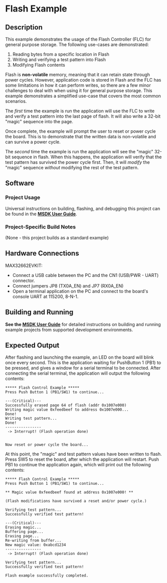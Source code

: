 # Flash Example

## Description

This example demonstrates the usage of the Flash Controller (FLC) for general purpose storage.  The following use-cases are demonstrated:

1. Reading bytes from a specific location in Flash
2. Writing and verifying a test pattern into Flash
3. Modifying Flash contents

Flash is **non-volatile** memory, meaning that it can retain state through power cycles.  However, application code is stored in Flash and the FLC has some limitations in how it can perform writes, so there are a few minor challenges to deal with when using it for general purpose storage.  This example demonstrates a simplified use-case that covers the most common scenarios.

The _first_ time the example is run the application will use the FLC to write and verify a test pattern into the last page of flash.  It will also write a 32-bit "magic" sequence into the page.

Once complete, the example will prompt the user to reset or power cycle the board.  This is to demonstrate that the written data is non-volatile and can survive a power cycle.

The _second_ time the example is run the application will see the "magic" 32-bit sequence in flash.  When this happens, the application will verify that the test pattern has survived the power cycle first.  Then, it will _modify_ the "magic" sequence _without_ modifying the rest of the test pattern.


## Software

### Project Usage

Universal instructions on building, flashing, and debugging this project can be found in the **[MSDK User Guide](https://analogdevicesinc.github.io/msdk/USERGUIDE/)**.

### Project-Specific Build Notes

(None - this project builds as a standard example)

## Hardware Connections

MAX32662EVKIT:

- Connect a USB cable between the PC and the CN1 (USB/PWR - UART) connector.
- Connect jumpers JP8 (TX0A_EN) and JP7 (RX0A_EN)
- Open a terminal application on the PC and connect to the board's console UART at 115200, 8-N-1.

## Building and Running

**See the [MSDK User Guide](https://analogdevicesinc.github.io/msdk/USERGUIDE/)** for detailed instructions on building and running example projects from supported development environments.

## Expected Output

After flashing and launching the example, an LED on the board will blink once every second.  This is the application waiting for PushButton 1 (PB1) to be pressed, and gives a window for a serial terminal to be connected.  After connecting the serial terminal, the application will output the following contents:

```
***** Flash Control Example *****
Press Push Button 1 (PB1/SW1) to continue...

---(Critical)---
Successfully erased page 64 of flash (addr 0x1007e000)
Writing magic value 0xfeedbeef to address 0x1007e000...
Done!
Writing test pattern...
Done!
----------------
 -> Interrupt! (Flash operation done)


Now reset or power cycle the board...

```

At this point, the "magic" and test pattern values have been written to flash.  Press SW5 to reset the board, after which the application will restart.  Push PB1 to continue the application again, which will print out the following contents:

```
***** Flash Control Example *****
Press Push Button 1 (PB1/SW1) to continue...

** Magic value 0xfeedbeef found at address 0x1007e000! **

(Flash modifications have survived a reset and/or power cycle.)

Verifying test pattern...
Successfully verified test pattern!

---(Critical)---
Erasing magic...
Buffering page...
Erasing page...
Re-writing from buffer...
New magic value: 0xabcd1234
----------------
 -> Interrupt! (Flash operation done)

Verifying test pattern...
Successfully verified test pattern!

Flash example successfully completed.

```
